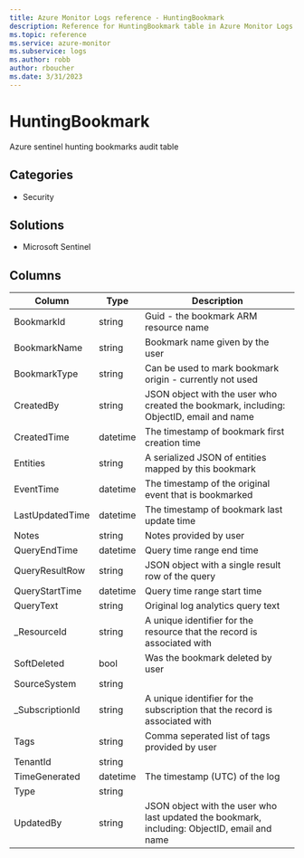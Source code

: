 ```yaml
---
title: Azure Monitor Logs reference - HuntingBookmark
description: Reference for HuntingBookmark table in Azure Monitor Logs.
ms.topic: reference
ms.service: azure-monitor
ms.subservice: logs
ms.author: robb
author: rboucher
ms.date: 3/31/2023
---
```


# HuntingBookmark

 Azure sentinel hunting bookmarks audit table

## Categories

- Security
## Solutions

- Microsoft Sentinel




## Columns

| Column | Type | Description |
| --- | --- | --- |
| BookmarkId | string | Guid - the bookmark ARM resource name |
| BookmarkName | string | Bookmark name given by the user |
| BookmarkType | string | Can be used to mark bookmark origin - currently not used |
| CreatedBy | string | JSON object with the user who created the bookmark, including: ObjectID, email and name |
| CreatedTime | datetime | The timestamp of bookmark first creation time |
| Entities | string | A serialized JSON of entities mapped by this bookmark |
| EventTime | datetime | The timestamp of the original event that is bookmarked |
| LastUpdatedTime | datetime | The timestamp of bookmark last update time |
| Notes | string | Notes provided by user |
| QueryEndTime | datetime | Query time range end time |
| QueryResultRow | string | JSON object with a single result row of the query |
| QueryStartTime | datetime | Query time range start time |
| QueryText | string | Original log analytics query text |
| _ResourceId | string | A unique identifier for the resource that the record is associated with |
| SoftDeleted | bool | Was the bookmark deleted by user |
| SourceSystem | string |  |
| _SubscriptionId | string | A unique identifier for the subscription that the record is associated with |
| Tags | string | Comma seperated list of tags provided by user |
| TenantId | string |  |
| TimeGenerated | datetime | The timestamp (UTC) of the log |
| Type | string |  |
| UpdatedBy | string | JSON object with the user who last updated the bookmark, including: ObjectID, email and name |
